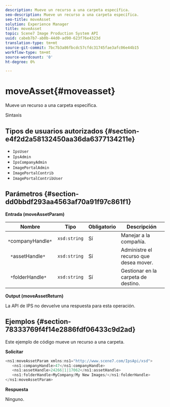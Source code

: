 ```yaml
---
description: Mueve un recurso a una carpeta específica.
seo-description: Mueve un recurso a una carpeta específica.
seo-title: moveAsset
solution: Experience Manager
title: moveAsset
topic: Scene7 Image Production System API
uuid: cabeb7b7-ab0b-44d0-ad90-623f76e4323d
translation-type: tm+mt
source-git-commit: 7bc7b3a86fbcdc57cfdc31745fae3afc06e44b15
workflow-type: tm+mt
source-wordcount: '0'
ht-degree: 0%

---
```



# moveAsset{#moveasset}

Mueve un recurso a una carpeta específica.

Sintaxis

## Tipos de usuarios autorizados {#section-e4f2d2a58132450aa36da6377134211e}

* `IpsUser`
* `IpsAdmin`
* `IpsCompanyAdmin`
* `ImagePortalAdmin`
* `ImagePortalContrib`
* `ImagePortalContribUser`

## Parámetros {#section-dd0bbdf293aa4563af70a91f97c861f1}

**Entrada (moveAssetParam)**

| Nombre | Tipo | Obligatorio | Descripción |
|---|---|---|---|
| ` *`companyHandle`*` | `xsd:string` | Sí | Manejar a la compañía. |
| ` *`assetHandle`*` | `xsd:string` | Sí | Administre el recurso que desea mover. |
| ` *`folderHandle`*` | `xsd:string` | Sí | Gestionar en la carpeta de destino. |

**Output (moveAssetReturn)**

La API de IPS no devuelve una respuesta para esta operación.

## Ejemplos {#section-78333769f4f14e2886fdf06433c9d2ad}

Este ejemplo de código mueve un recurso a una carpeta.

**Solicitar**

```java
<ns1:moveAssetParam xmlns:ns1="http://www.scene7.com/IpsApi/xsd">
   <ns1:companyHandle>47</ns1:companyHandle>
   <ns1:assetHandle>24266|1|17062</ns1:assetHandle>
   <ns1:folderHandle>MyCompany/My New Images/</ns1:folderHandle>
</ns1:moveAssetParam>
```

**Respuesta**

Ninguno.
